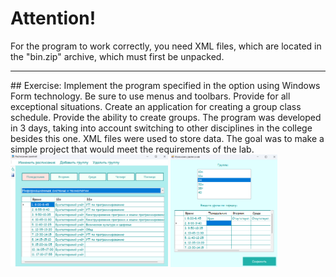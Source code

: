 # Attention!
For the program to work correctly, you need XML files, which are located in the "bin.zip" archive, which must first be unpacked.
<hr>
## Exercise:
Implement the program specified in the option using Windows Form technology. Be sure to use menus and toolbars. Provide for all exceptional situations. Create an application for creating a group class schedule. Provide the ability to create groups.
The program was developed in 3 days, taking into account switching to other disciplines in the college besides this one. XML files were used to store data. The goal was to make a simple project that would meet the requirements of the lab.
<img align="center" src="https://github.com/alenoktee/Schedule/blob/master/Main.png" width="50%" height="35%"></img>
<img align="center" src="https://github.com/alenoktee/Schedule/blob/master/Edit.png" width="34%" height="40%"></img>
